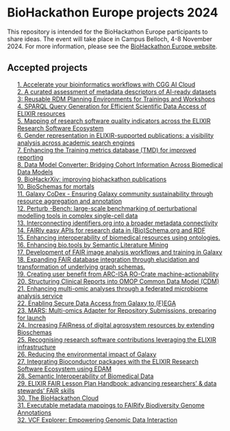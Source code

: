 <style>
ul 
{
 list-style-type: none;
}
</style>

# BioHackathon Europe projects 2024
This repository is intended for the BioHackathon Europe participants to share ideas. The event will take place in Campus Belloch, 4-8 November 2024. For more information, please see the [BioHackathon Europe website](https://biohackathon-europe.org/index.html).

## Accepted projects

* [1. Accelerate your bioinformatics workflows with CGG AI Cloud](1.md)
* [2. A curated assessment of metadata descriptors of AI-ready datasets](2.md)
* [3: Reusable RDM Planning Environments for Trainings and Workshops](3.md)
* [4. SPARQL Query Generation for Efficient Scientific Data Access of ELIXIR resources](4.md)
* [5. Mapping of research software quality indicators across the ELIXIR Research Software Ecosystem](5.md)
* [6. Gender representation in ELIXIR-supported publications: a visibility analysis across academic search engines](6.md)
* [7. Enhancing the Training metrics database (TMD) for improved reporting](7.md)
* [8. Data Model Converter: Bridging Cohort Information Across Biomedical Data Models](8.md)
* [9. BioHackrXiv: improving biohackathon publications](9.md)
* [10. BioSchemas for mortals](10.md)
* [11. Galaxy CoDex - Ensuring Galaxy community sustainability through resource aggregation and annotation](11.md)
* [12. Perturb -Bench: large-scale benchmarking of perturbational modelling tools in complex single-cell data](12.md)
* [13. Interconnecting identifiers.org into a broader metadata connectivity](13.md)
* [14. FAIRly easy APIs for research data in (Bio)Schema.org and RDF](14.md)
* [15. Enhancing interoperability of biomedical resources using ontologies.](15.md)
* [16. Enhancing bio.tools by Semantic Literature Mining](16.md)
* [17. Development of FAIR image analysis workflows and training in Galaxy](17.md)
* [18. Expanding FAIR database integration through elucidation and transformation of underlying graph schemas.](18.md)
* [19. Creating user benefit from ARC-ISA RO-Crate machine-actionability](19.md)
* [20. Structuring Clinical Reports into OMOP Common Data Model (CDM)](20.md)
* [21. Enhancing multi-omic analyses through a federated microbiome analysis service](21.md)
* [22. Enabling Secure Data Access from Galaxy to (F)EGA](22.md)
* [23. MARS: Multi-omics Adapter for Repository Submissions, preparing for launch](23.md)
* [24. Increasing FAIRness of digital agrosystem resources by extending Bioschemas](24.md)
* [25. Recognising research software contributions leveraging the ELIXIR infrastructure](25.md)
* [26. Reducing the environmental impact of Galaxy](26.md)
* [27. Integrating Bioconductor packages with the ELIXIR Research Software Ecosystem using EDAM](27.md)
* [28. Semantic Interoperability of Biomedical Data](28.md)
* [29. ELIXIR FAIR Lesson Plan Handbook: advancing researchers’ & data stewards’ FAIR skills](29.md)
* [30. The BioHackathon Cloud](30.md)
* [31. Executable metadata mappings to FAIRify Biodiversity Genome Annotations](31.md)
* [32. VCF Explorer: Empowering Genomic Data Interaction](32.md)
